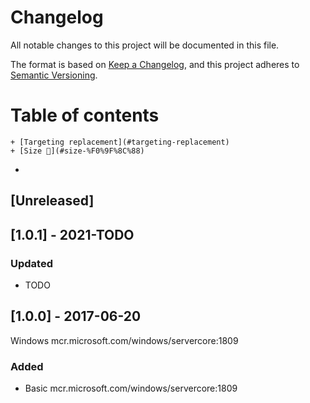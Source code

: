 # Changelog

All notable changes to this project will be documented in this file.

The format is based on [Keep a Changelog](https://keepachangelog.com/en/1.0.0/),
and this project adheres to [Semantic Versioning](https://semver.org/spec/v2.0.0.html).

# Table of contents

<!-- toc -->

    + [Targeting replacement](#targeting-replacement)
    + [Size 🌈](#size-%F0%9F%8C%88)
-

<!-- tocstop -->

## [Unreleased]

## [1.0.1] - 2021-TODO

### Updated

- TODO

## [1.0.0] - 2017-06-20

Windows mcr.microsoft.com/windows/servercore:1809

### Added
- Basic mcr.microsoft.com/windows/servercore:1809
